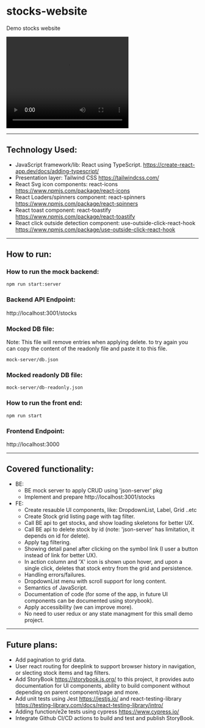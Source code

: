 # stocks-website
Demo stocks website

<video width="320" height="240" controls>
  <source src="https://github.com/shadiabuhilal/stocks-website/raw/main/Stock-App.mp4" type="video/mp4">
</video>

----------

## Technology Used:
- JavaScript framework/lib: React using TypeScript. https://create-react-app.dev/docs/adding-typescript/
- Presentation layer: Tailwind CSS https://tailwindcss.com/
- React Svg icon components: react-icons https://www.npmjs.com/package/react-icons
- React Loaders/spinners component: react-spinners https://www.npmjs.com/package/react-spinners
- React toast component: react-toastify https://www.npmjs.com/package/react-toastify
- React click outside detection component: use-outside-click-react-hook https://www.npmjs.com/package/use-outside-click-react-hook

----------
## How to run:

### How to run the mock backend:
```
npm run start:server
```

### Backend API Endpoint:
http://localhost:3001/stocks


### Mocked DB file:

Note: This file will remove entries when applying delete. to try again you can copy the content of the readonly file and paste it to this file.

```
mock-server/db.json
```


### Mocked readonly DB file:

```
mock-server/db-readonly.json
```


### How to run the front end:
```
npm run start
```

### Frontend Endpoint:
http://localhost:3000

----------

## Covered functionality:
- BE:
    - BE mock server to apply CRUD using 'json-server' pkg
    - Implement and prepare http://localhost:3001/stocks 
- FE:
    - Create resauble UI components, like: DropdownList, Label, Grid ..etc
    - Create Stock grid listing page with tag filter.
    - Call BE api to get stocks, and show loading skeletons for better UX.
    - Call BE api to delete stock by id (note: 'json-server' has limitation, it depends on id for delete).
    - Apply tag filtering.
    - Showing detail panel after clicking on the symbol link (I user a button instead of link for better UX).
    - In action column and 'X' icon is shown upon hover, and upon a single click, deletes that stock entry from the grid and persistence. 
    - Handling errors/failures.
    - DropdownList menu with scroll support for long content.
    - Semantics of JavaScript.
    - Documentation of code (for some of the app, in future UI components can be documented using storybook).
    - Apply accessibility (we can improve more).
    - No need to user redux or any state managment for this small demo project.
    

----------

## Future plans:
- Add pagination to grid data.
- User react routing for deeplink to support browser history in navigation, or slecting stock items and tag filters.
- Add StoryBook https://storybook.js.org/ to this project, it provides auto documentation for UI components, ability to build component without depending on parent component/page and more.
- Add unit tests using Jest https://jestjs.io/ and react-testing-library https://testing-library.com/docs/react-testing-library/intro/
- Adding function/e2e tests using cypress https://www.cypress.io/
- Integrate Github CI/CD actions to build and test and publish StoryBook.

